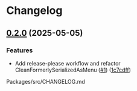 # Changelog

## [0.2.0](https://github.com/hatayama/CleanFormerlySerializedAs/compare/v0.1.4...v0.2.0) (2025-05-05)


### Features

* Add release-please workflow and refactor CleanFormerlySerializedAsMenu ([#1](https://github.com/hatayama/CleanFormerlySerializedAs/issues/1)) ([1c7cdff](https://github.com/hatayama/CleanFormerlySerializedAs/commit/1c7cdff05d60331f042d27f96b10f7ae91c77365))

Packages/src/CHANGELOG.md

